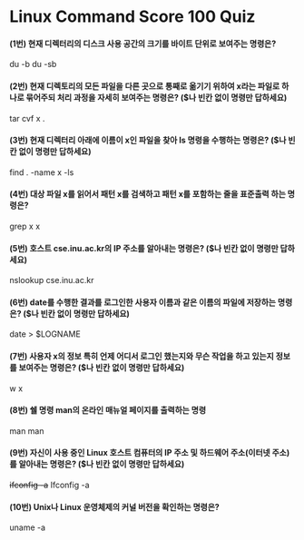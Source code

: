 # Linux Command Score 100 Quiz  
#### (1번) 현재 디렉터리의 디스크 사용 공간의 크기를 바이트 단위로 보여주는 명령은?
du -b
du -sb

#### (2번) 현재 디렉토리의 모든 파일을 다른 곳으로 통째로 옮기기 위하여 x라는 파일로 하나로 묶어주되 처리 과정을 자세히 보여주는 명령은? ($나 빈칸 없이 명령만 답하세요)
tar cvf x .

#### (3번) 현재 디렉터리 아래에 이름이 x인 파일을 찾아 ls 명령을 수행하는 명령은?  ($나 빈칸 없이 명령만 답하세요)
find . -name x -ls

#### (4번) 대상 파일 x를 읽어서 패턴 x를 검색하고 패턴 x를 포함하는 줄을 표준출력 하는 명령은?
grep x x

#### (5번) 호스트 cse.inu.ac.kr의 IP 주소를 알아내는 명령은?  ($나 빈칸 없이 명령만 답하세요)
nslookup cse.inu.ac.kr

#### (6번) date를 수행한 결과를 로그인한 사용자 이름과 같은 이름의 파일에 저장하는 명령은?  ($나 빈칸 없이 명령만 답하세요)
date > $LOGNAME

#### (7번) 사용자 x의 정보 특히 언제 어디서 로그인 했는지와 무슨 작업을 하고 있는지 정보를 보여주는 명령은?  ($나 빈칸 없이 명령만 답하세요)
w x

#### (8번) 쉘 명령 man의 온라인 매뉴얼 페이지를 출력하는 명령
man man

#### (9번) 자신이 사용 중인 Linux 호스트 컴퓨터의 IP 주소 및 하드웨어 주소(이터넷 주소)를 알아내는 명령은?  ($나 빈칸 없이 명령만 답하세요)
~~ifconfig -a~~
Ifconfig -a

#### (10번) Unix나 Linux 운영체제의 커널 버전을 확인하는 명령은?
uname -a
